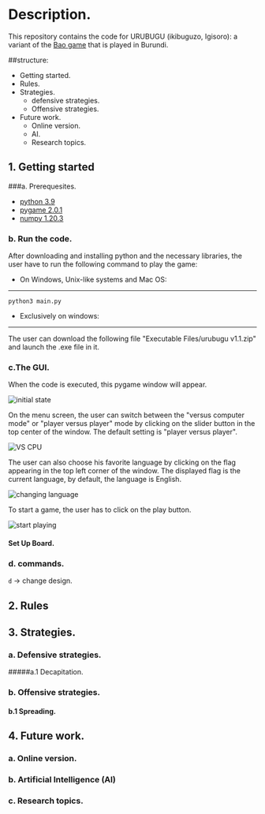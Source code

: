 # Description.
This repository contains the code for URUBUGU (ikibuguzo, Igisoro): a variant of the [Bao game](https://en.wikipedia.org/wiki/Bao_(game)) that is played in Burundi.

##structure:
- Getting started.
- Rules.
- Strategies.
   - defensive strategies.
   - Offensive strategies.
- Future work.
    - Online version.
    - AI.
    - Research topics.
   
## 1. Getting started 
###a. Prerequesites.
- [python 3.9](https://www.python.org/downloads/)
- [pygame 2.0.1](https://www.pygame.org/wiki/GettingStarted)
- [numpy 1.20.3](https://numpy.org/install/)

 
### b. Run the code.
After downloading and installing python and the necessary libraries, the user have to run the 
following command to play the game:


- On Windows, Unix-like systems and Mac OS:
---
```
python3 main.py 
```

- Exclusively on windows:

---
The user can download the following file "Executable Files/urubugu v1.1.zip" and launch the .exe file in it.

### c.The GUI.
When the code is executed, this pygame window will appear.

![initial state](https://user-images.githubusercontent.com/39918471/129624035-34fb3747-79e3-47bd-ae4b-9260fdb60a7c.png)

On the menu screen, the user can switch between the "versus computer mode" or "player versus player"
mode by clicking on the slider button in the top center of the window. The default setting is "player versus player".

![VS CPU](https://user-images.githubusercontent.com/39918471/129623963-977a5714-f33f-4df7-844a-c8ca01fe7436.png)

The user can also choose his favorite language by clicking on the flag appearing in the top left corner of the window.
The displayed flag is the current language, by default, the language is English.

![changing language](https://user-images.githubusercontent.com/39918471/129625799-a8a3976c-cb28-4b6d-8698-17864068d3ff.png)

To start a game, the user has to click on the play button.

![start playing](https://user-images.githubusercontent.com/39918471/129625572-ef986605-4545-4bf2-a3c6-42fd73acf5d6.png)

 #### Set Up Board.

### d. commands.

`d` → change design.

## 2. Rules 


## 3. Strategies.
### a. Defensive strategies.
#####a.1 Decapitation.
### b. Offensive strategies.
#### b.1 Spreading.

## 4. Future work.

### a. Online version.
### b. Artificial Intelligence (AI)
### c. Research topics.
